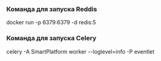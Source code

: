 ### Команда для запуска Reddis
docker run -p 6379:6379 -d redis:5

### Команда для запуска Celery
celery -A SmartPlatform worker --loglevel=info -P eventlet 
